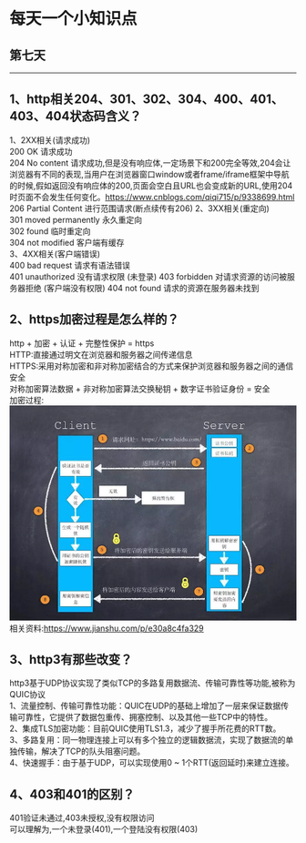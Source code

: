 # 每天一个小知识点
## 第七天  
---
## 1、http相关204、301、302、304、400、401、403、404状态码含义？
1、2XX相关(请求成功)  
200 OK 请求成功  
204 No content 请求成功,但是没有响应体,一定场景下和200完全等效,204会让浏览器有不同的表现,当用户在浏览器窗口window或者frame/iframe框架中导航的时候,假如返回没有响应体的200,页面会空白且URL也会变成新的URL,使用204时页面不会发生任何变化。<https://www.cnblogs.com/qiqi715/p/9338699.html>   
206 Partial Content 进行范围请求(断点续传有206)
2、3XX相关(重定向)  
301 moved permanently 永久重定向  
302 found 临时重定向  
304 not modified 客户端有缓存  
3、4XX相关(客户端错误)  
400 bad request 请求有语法错误  
401 unauthorized 没有请求权限 (未登录) 
403 forbidden 对请求资源的访问被服务器拒绝 (客户端没有权限) 
404 not found 请求的资源在服务器未找到
## 2、https加密过程是怎么样的？  
http + 加密 + 认证 + 完整性保护 = https  
HTTP:直接通过明文在浏览器和服务器之间传递信息  
HTTPS:采用对称加密和非对称加密结合的方式来保护浏览器和服务器之间的通信安全  
对称加密算法数据 + 非对称加密算法交换秘钥 + 数字证书验证身份 = 安全  
加密过程:  
![https加密过程](./../images/EveryDayKnowledge/https.png)  
相关资料:<https://www.jianshu.com/p/e30a8c4fa329>
## 3、http3有那些改变？
http3基于UDP协议实现了类似TCP的多路复用数据流、传输可靠性等功能,被称为QUIC协议  
1、流量控制、传输可靠性功能：QUIC在UDP的基础上增加了一层来保证数据传输可靠性，它提供了数据包重传、拥塞控制、以及其他一些TCP中的特性。  
2、集成TLS加密功能：目前QUIC使用TLS1.3，减少了握手所花费的RTT数。  
3、多路复用：同一物理连接上可以有多个独立的逻辑数据流，实现了数据流的单独传输，解决了TCP的队头阻塞问题。  
4、快速握手：由于基于UDP，可以实现使用0 ~ 1个RTT(返回延时)来建立连接。
## 4、403和401的区别？
401验证未通过,403未授权,没有权限访问  
可以理解为,一个未登录(401),一个登陆没有权限(403)

